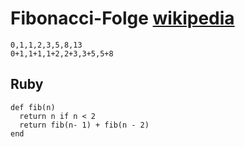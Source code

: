 # Fibonacci-Folge [wikipedia](https://de.wikipedia.org/wiki/Fibonacci-Folge)

```
0,1,1,2,3,5,8,13
0+1,1+1,1+2,2+3,3+5,5+8
```


## Ruby
```
def fib(n)
  return n if n < 2
  return fib(n- 1) + fib(n - 2)
end
```

